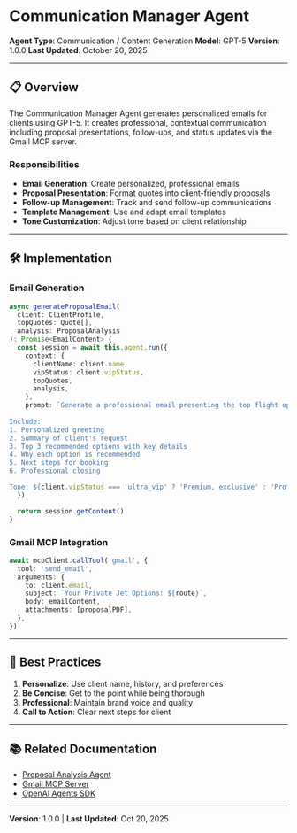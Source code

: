 # Communication Manager Agent

**Agent Type**: Communication / Content Generation
**Model**: GPT-5
**Version**: 1.0.0
**Last Updated**: October 20, 2025

---

## 📋 Overview

The Communication Manager Agent generates personalized emails for clients using GPT-5. It creates professional, contextual communication including proposal presentations, follow-ups, and status updates via the Gmail MCP server.

### Responsibilities

- **Email Generation**: Create personalized, professional emails
- **Proposal Presentation**: Format quotes into client-friendly proposals
- **Follow-up Management**: Track and send follow-up communications
- **Template Management**: Use and adapt email templates
- **Tone Customization**: Adjust tone based on client relationship

---

## 🛠️ Implementation

### Email Generation

```typescript
async generateProposalEmail(
  client: ClientProfile,
  topQuotes: Quote[],
  analysis: ProposalAnalysis
): Promise<EmailContent> {
  const session = await this.agent.run({
    context: {
      clientName: client.name,
      vipStatus: client.vipStatus,
      topQuotes,
      analysis,
    },
    prompt: `Generate a professional email presenting the top flight options.
    
Include:
1. Personalized greeting
2. Summary of client's request
3. Top 3 recommended options with key details
4. Why each option is recommended
5. Next steps for booking
6. Professional closing

Tone: ${client.vipStatus === 'ultra_vip' ? 'Premium, exclusive' : 'Professional, friendly'}`,
  })

  return session.getContent()
}
```

### Gmail MCP Integration

```typescript
await mcpClient.callTool('gmail', {
  tool: 'send_email',
  arguments: {
    to: client.email,
    subject: `Your Private Jet Options: ${route}`,
    body: emailContent,
    attachments: [proposalPDF],
  },
})
```

---

## 🎯 Best Practices

1. **Personalize**: Use client name, history, and preferences
2. **Be Concise**: Get to the point while being thorough
3. **Professional**: Maintain brand voice and quality
4. **Call to Action**: Clear next steps for client

---

## 📚 Related Documentation

- [Proposal Analysis Agent](../proposal-analysis/README.md)
- [Gmail MCP Server](../../technology-stack/supporting-services/README.md#gmail)
- [OpenAI Agents SDK](../../technology-stack/openai-agents/README.md)

---

**Version**: 1.0.0 | **Last Updated**: Oct 20, 2025
